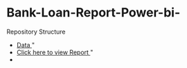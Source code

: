 # Bank-Loan-Report-Power-bi-
Repository Structure
- <a href= "https://app.powerbi.com/groups/me/reports/beec656b-0907-41a7-913e-e65f2a2e72fe/ae950f3706f2829b0861?experience=power-bi(https://github.com/surajkambli/Bank-Loan-Report-Power-bi-/blob/main/financial_loan.csv)" > Data </a>" <br />
- <a href= "https://app.powerbi.com/groups/me/reports/beec656b-0907-41a7-913e-e65f2a2e72fe/ae950f3706f2829b0861?experience=power-bi" > Click here to view Report </a>" <br />
- <a href= "https://app.powerbi.com/groups/me/reports/beec656b-0907-41a7-913e-e65f2a2e72fe/ae950f3706f2829b0861?experience=power-bi(https://github.com/surajkambli/Bank-Loan-Report-Power-bi-/blob/main/bank%20Loan%20repor%20image.png)" >

